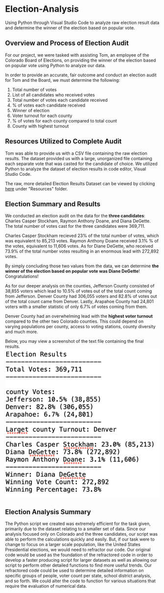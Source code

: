 # Election-Analysis
Using Python through Visual Studio Code to analyze raw election result data and determine the winner of the election based on popular vote.
## Overview and Process of Election Audit
For our project, we were tasked with assisting Tom, an employee of the Colorado Board of Elections, on providing the winner of the election based on popular vote using Python to analyze our data. 

In order to provide an accurate, fair outcome and conduct an election audit for Tom and the Board, we must determine the following:

1. Total number of votes
2. List of all candidates who received votes
3. Total number of votes each candidate received
4. % of votes each candidate received
5. Winner of election
6. Voter turnout for each county
7. % of votes for each county compared to total count
8. County with highest turnout

## Resources Utilized to Complete Audit
Tom was able to provide us with a CSV file containing the raw election results.  The dataset provided us with a large, unorganized file containing each separate vote that was casted for the candidate of choice. We utilized Python to analyze the dataset of election results in code editor, Visual Studio Code.

The raw, more detailed Election Results Dataset can be viewed by clicking [here](https://github.com/nataliabench/Election-Analysis.git) under "Resources" folder.

## Election Summary and Results
We conducted an election audit on the data for the **three candidates**: Charles Casper Stockham, Raymon Anthony Doane, and Diana DeGette. The total number of votes cast for the three candidates were 369,711.

Charles Casper Stockham recieved 23% of the total number of votes, which was equivalent to 85,213 votes. Raymon Anthony Doane received 3.1% % of the votes, equivalent to 11,606 votes.  As for Diane DeGette, who received 73.9% of the total number votes resulting in an enormous lead with 272,892 votes. 

By simply concluding those two values from the data, we can determine **the winner of the election based on popular vote was Diane DeGette**! Congratulations!

As for our deeper analysis on the counties, Jefferson County consisted of 38,855 voters which lead to 10.5% of votes out of the total count coming from Jefferson. Denver County had 306,055 voters and 82.8% of votes out of the total count came from Denver. Lastly, Arapahoe County had 24,801 voters with a smaller statistic of only 6.7% of votes coming from them.

Denver County had an overwhelming lead with the **highest voter turnout** compared to the other two Colorado counties.  This could depend on varying populations per county, access to voting stations, county diversity and much more.

Below, you may view a screenshot of the text file containing the final results.
![alt text](https://github.com/nataliabench/Election-Analysis/blob/a8d5c3a7e21d2717c73979fad94355e8c99eb265/Analysis/Election_Analysis_ResultsSC.png)

## Election Analysis Summary
 The Python script we created was extremely efficient for the task given, primarily due to the dataset relating to a smaller set of data. Since our analysis focused only on Colorado and the three candidates, our script was able to perform the calculations quickly and easily.  But, if our task were to change to focus on a larger scale population, like the United States Presidential elections, we would need to refractor our code. Our original code would be used as the foundation of the refractored code in order to develop a faster producing script for larger datasets as well as allowing our script to perform other detailed functions to find more useful trends.  Our refractored code could be used to determine detailed information on specific groups of people, voter count per state, school district analysis, and so forth.  We could alter the code to function for various situations that require the evaluation of numerical data.
